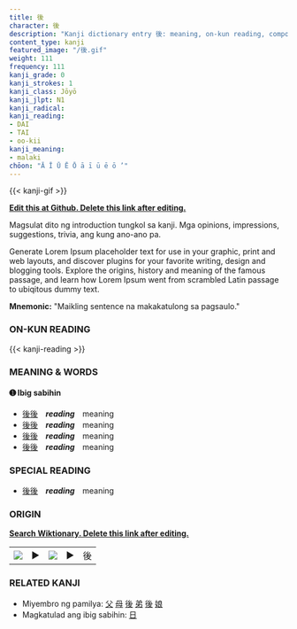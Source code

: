 ```yaml
---
title: 後
character: 後
description: "Kanji dictionary entry 後: meaning, on-kun reading, compounds, origin, related kanji"
content_type: kanji
featured_image: "/後.gif"
weight: 111
frequency: 111
kanji_grade: 0
kanji_strokes: 1
kanji_class: Jōyō
kanji_jlpt: N1
kanji_radical: 
kanji_reading: 
- DAI
- TAI
- oo-kii
kanji_meaning:
- malaki
chōon: "Ā Ī Ū Ē Ō ā ī ū ē ō ’"
---
```

[//]: # (Don't edit the line below. Kanji animated GIF code is automatically generated.)
{{< kanji-gif >}}

[//]: # (Edit below this line.)

**[Edit this at Github. Delete this link after editing.](https://github.com/tim0g/tim/tree/main/content/kanji/後/index.md)**

Magsulat dito ng introduction tungkol sa kanji. Mga opinions, impressions, suggestions, trivia, ang kung ano-ano pa.

Generate Lorem Ipsum placeholder text for use in your graphic, print and web layouts, and discover plugins for your favorite writing, design and blogging tools. Explore the origins, history and meaning of the famous passage, and learn how Lorem Ipsum went from scrambled Latin passage to ubiqitous dummy text.
 
**Mnemonic:** "Maikling sentence na makakatulong sa pagsaulo."

### ON-KUN READING

[//]: # (Don't edit the line below. ON-KUN READING code is automatically generated.)
{{< kanji-reading >}}

### MEANING & WORDS

#### ➊ **Ibig sabihin**
  - [後](../後)[後](../後)　***reading***　meaning
  - [後](../後)[後](../後)　***reading***　meaning
  - [後](../後)[後](../後)　***reading***　meaning
  - [後](../後)[後](../後)　***reading***　meaning

### SPECIAL READING
  - [後](../後)[後](../後)　***reading***　meaning

### ORIGIN

**[Search Wiktionary. Delete this link after editing.](https://wiktionary.org/wiki/後)**
<table class="kanji-table"><tr><td>
<img src="60px-後-bronze.svg.png">
</td><td>▶</td><td>
<img src="60px-後-oracle.svg.png">
</td><td>▶</td>
<td class="kanji-origin">後</td>
</tr></table>

### RELATED KANJI
- Miyembro ng pamilya: [父](../父) [母](../母) [後](../後) [弟](../弟) [後](../後) [娘](../娘)
- Magkatulad ang ibig sabihin: [日](../日)
